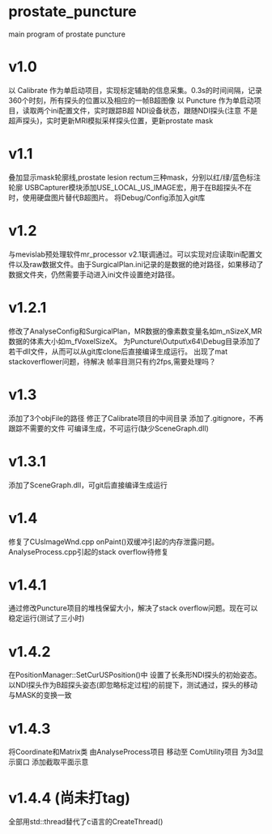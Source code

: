 # prostate_puncture
main program of prostate puncture

# v1.0
以 Calibrate 作为单启动项目，实现标定辅助的信息采集。0.3s的时间间隔，记录360个时刻，所有探头的位置以及相应的一帧B超图像
以 Puncture 作为单启动项目，读取两个ini配置文件，实时跟踪B超 NDI设备状态，跟随NDI探头(注意 不是超声探头)，实时更新MRI模拟采样探头位置，更新prostate mask

# v1.1
叠加显示mask轮廓线,prostate lesion rectum三种mask，分别以红/绿/蓝色标注轮廓
USBCapturer模块添加USE_LOCAL_US_IMAGE宏，用于在B超探头不在时，使用硬盘图片替代B超图片。
将Debug/Config添加入git库

# v1.2
与mevislab预处理软件mr_processor v2.1联调通过。可以实现对应读取ini配置文件以及raw数据文件。由于SurgicalPlan.ini记录的是数据的绝对路径，如果移动了数据文件夹，仍然需要手动进入ini文件设置绝对路径。

# v1.2.1
修改了AnalyseConfig和SurgicalPlan，MR数据的像素数变量名如m_nSizeX,MR数据的体素大小如m_fVoxelSizeX。
为Puncture\Output\x64\Debug目录添加了若干dll文件，从而可以从git库clone后直接编译生成运行。
出现了mat stackoverflower问题，待解决
帧率目测只有约2fps,需要处理吗？

# v1.3
添加了3个objFile的路径
修正了Calibrate项目的中间目录
添加了.gitignore，不再跟踪不需要的文件
可编译生成，不可运行(缺少SceneGraph.dll)

# v1.3.1
添加了SceneGraph.dll，可git后直接编译生成运行

# v1.4
修复了CUsImageWnd.cpp onPaint()双缓冲引起的内存泄露问题。 AnalyseProcess.cpp引起的stack overflow待修复

# v1.4.1
通过修改Puncture项目的堆栈保留大小，解决了stack overflow问题。现在可以稳定运行(测试了三小时)

# v1.4.2
在PositionManager::SetCurUSPosition()中 设置了长条形NDI探头的初始姿态。以NDI探头作为B超探头姿态(即忽略标定过程)的前提下，测试通过，探头的移动与MASK的变换一致

# v1.4.3
将Coordinate和Matrix类 由AnalyseProcess项目 移动至 ComUtility项目
为3d显示窗口 添加截取平面示意

# v1.4.4 (尚未打tag)
全部用std::thread替代了c语言的CreateThread()





